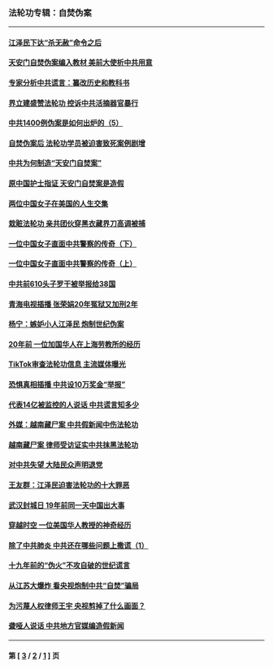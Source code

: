 ### 法轮功专辑：自焚伪案
---
#### [江泽民下达“杀无赦”命令之后](../../pages/nf5562/n13878084.md?12230430) 
#### [天安门自焚伪案编入教材 美前大使析中共用意](../../pages/nf5562/n13791932.md?12230430) 
#### [专家分析中共谎言：纂改历史和教科书](../../pages/nf5562/n13781542.md?12230430) 
#### [界立建盛赞法轮功 控诉中共活摘器官暴行](../../pages/nf5562/n13781971.md?12230430) 
#### [中共1400例伪案是如何出炉的（5）](../../pages/nf5562/n13226831.md?12230430) 
#### [自焚伪案后 法轮功学员被迫害致死案例剧增](../../pages/nf5562/n13190600.md?12230430) 
#### [中共为何制造“天安门自焚案”](../../pages/nf5562/n13183270.md?12230430) 
#### [原中国护士指证 天安门自焚案是造假](../../pages/nf5562/n13172289.md?12230430) 
#### [两位中国女子在美国的人生交集](../../pages/nf5562/n13156138.md?12230430) 
#### [栽赃法轮功 亲共团伙穿黑衣藏界刀高调被捕](../../pages/nf5562/n13073780.md?12230430) 
#### [一位中国女子直面中共警察的传奇（下）](../../pages/nf5562/n12989706.md?12230430) 
#### [一位中国女子直面中共警察的传奇（上）](../../pages/nf5562/n12985072.md?12230430) 
#### [中共前610头子罗干被举报给38国](../../pages/nf5562/n12975419.md?12230430) 
#### [青海电视插播 张荣娟20年冤狱又加刑2年](../../pages/nf5562/n12738166.md?12230430) 
#### [杨宁：嫉妒小人江泽民 炮制世纪伪案](../../pages/nf5562/n12724108.md?12230430) 
#### [20年前 一位加国华人在上海劳教所的经历](../../pages/nf5562/n12707932.md?12230430) 
#### [TikTok审查法轮功信息 主流媒体曝光](../../pages/nf5562/n12362336.md?12230430) 
#### [恐惧真相插播 中共设10万奖金“举报”](../../pages/nf5562/n12306396.md?12230430) 
#### [代表14亿被监控的人说话 中共谎言知多少](../../pages/nf5562/n12297484.md?12230430) 
#### [外媒：越南藏尸案 中共假新闻中伤法轮功](../../pages/nf5562/n12264411.md?12230430) 
#### [越南藏尸案 律师受访证实中共抹黑法轮功](../../pages/nf5562/n12261878.md?12230430) 
#### [对中共失望 大陆民众声明退党](../../pages/nf5562/n12187315.md?12230430) 
#### [王友群：江泽民迫害法轮功的十大罪恶](../../pages/nf5562/n12169074.md?12230430) 
#### [武汉封城日 19年前同一天中国出大事](../../pages/nf5562/n12150901.md?12230430) 
#### [穿越时空  一位美国华人教授的神奇经历](../../pages/nf5562/n12097460.md?12230430) 
#### [除了中共肺炎 中共还在哪些问题上撒谎（1）](../../pages/nf5562/n11955770.md?12230430) 
#### [十九年前的“伪火”不攻自破的世纪谎言](../../pages/nf5562/n11813238.md?12230430) 
#### [从江苏大爆炸 看央视炮制中共“自焚”骗局](../../pages/nf5562/n11140275.md?12230430) 
#### [为污蔑人权律师王宇 央视剪掉了什么画面？](../../pages/nf5562/n11130142.md?12230430) 
#### [聋哑人说话 中共地方官媒编造假新闻](../../pages/nf5562/n11006067.md?12230430) 

---
#### 第 [ [3](./3.md?12230430) / [2](./2.md?12230430) / [1](./1.md?12230430) ] 页

